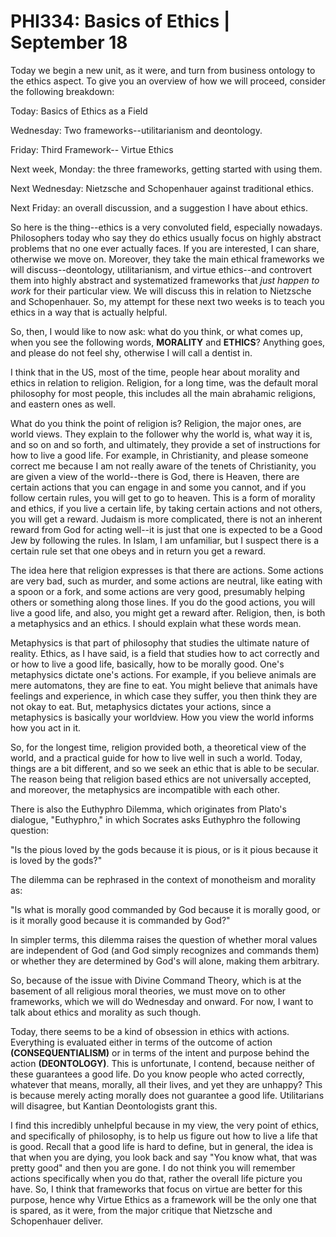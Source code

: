 # PHI334: Basics of Ethics | September 18

Today we begin a new unit, as it were, and turn from business ontology to the ethics aspect. To give you an overview of how we will proceed, consider the following breakdown: 

Today: Basics of Ethics as a Field 

Wednesday: Two frameworks--utilitarianism and deontology. 

Friday: Third Framework-- Virtue Ethics 

Next week, Monday: the three frameworks, getting started with using them. 

Next Wednesday: Nietzsche and Schopenhauer against traditional ethics. 

Next Friday: an overall discussion, and a suggestion I have about ethics. 

So here is the thing--ethics is a very convoluted field, especially nowadays. Philosophers today who say they do ethics usually focus on highly abstract problems that no one ever actually faces. If you are interested, I can share, otherwise we move on. Moreover, they take the main ethical frameworks we will discuss--deontology, utilitarianism, and virtue ethics--and controvert them into highly abstract and systematized frameworks that *just happen to work* for their particular view. We will discuss this in relation to Nietzsche and Schopenhauer. So, my attempt for these next two weeks is to teach you ethics in a way that is actually helpful. 

So, then, I would like to now ask: what do you think, or what comes up, when you see the following words, **MORALITY** and **ETHICS**? Anything goes, and please do not feel shy, otherwise I will call a dentist in. 

I think that in the US, most of the time, people hear about morality and ethics in relation to religion. Religion, for a long time, was the default moral philosophy for most people, this includes all the main abrahamic religions, and eastern ones as well. 

What do you think the point of religion is? Religion, the major ones, are world views. They explain to the follower why the world is, what way it is, and so on and so forth, and ultimately, they provide a set of instructions for how to live a good life. For example, in Christianity, and please someone correct me because I am not really aware of the tenets of Christianity, you are given a view of the world--there is God, there is Heaven, there are certain actions that you can engage in and some you cannot, and if you follow certain rules, you will get to go to heaven. This is a form of morality and ethics, if you live a certain life, by taking certain actions and not others, you will get a reward. Judaism is more complicated, there is not an inherent reward from God for acting well--it is just that one is expected to be a Good Jew by following the rules. In Islam, I am unfamiliar, but I suspect there is a certain rule set that one obeys and in return you get a reward. 

The idea here that religion expresses is that there are actions. Some actions are very bad, such as murder, and some actions are neutral, like eating with a spoon or a fork, and some actions are very good, presumably helping others or something along those lines. If you do the good actions, you will live a good life, and also, you might get a reward after. Religion, then, is both a metaphysics and an ethics. I should explain what these words mean. 

Metaphysics is that part of philosophy that studies the ultimate nature of reality. Ethics, as I have said, is a field that studies how to act correctly and or how to live a good life, basically, how to be morally good. One's metaphysics dictate one's actions. For example, if you believe animals are mere automatons, they are fine to eat. You might believe that animals have feelings and experience, in which case they suffer, you then think they are not okay to eat. But, metaphysics dictates your actions, since a metaphysics is basically your worldview. How you view the world informs how you act in it. 

So, for the longest time, religion provided both, a theoretical view of the world, and a practical guide for how to live well in such a world. Today, things are a bit different, and so we seek an ethic that is able to be secular. The reason being that religion based ethics are not universally accepted, and moreover, the metaphysics are incompatible with each other.

There is also the Euthyphro Dilemma, which originates from Plato's dialogue, "Euthyphro," in which Socrates asks Euthyphro the following question: 

"Is the pious loved by the gods because it is pious, or is it pious because it is loved by the gods?"

The dilemma can be rephrased in the context of monotheism and morality as:

"Is what is morally good commanded by God because it is morally good, or is it morally good because it is commanded by God?"

In simpler terms, this dilemma raises the question of whether moral values are independent of God (and God simply recognizes and commands them) or whether they are determined by God's will alone, making them arbitrary. 

So, because of the issue with Divine Command Theory, which is at the basement of all religious moral theories, we must move on to other frameworks, which we will do Wednesday and onward. For now, I want to talk about ethics and morality as such though. 

Today, there seems to be a kind of obsession in ethics with actions. Everything is evaluated either in terms of the outcome of action **(CONSEQUENTIALISM)** or in terms of the intent and purpose behind the action **(DEONTOLOGY)**. This is unfortunate, I contend, because neither of these guarantees a good life. Do you know people who acted correctly, whatever that means, morally, all their lives, and yet they are unhappy? This is because merely acting morally does not guarantee a good life. Utilitarians will disagree, but Kantian Deontologists grant this. 

I find this incredibly unhelpful because in my view, the very point of ethics, and specifically of philosophy, is to help us figure out how to live a life that is good. Recall that a good life is hard to define, but in general, the idea is that when you are dying, you look back and say "You know what, that was pretty good" and then you are gone. I do not think you will remember actions specifically when you do that, rather the overall life picture you have. So, I think that frameworks that focus on virtue are better for this purpose, hence why Virtue Ethics as a framework will be the only one that is spared, as it were, from the major critique that Nietzsche and Schopenhauer deliver. 
